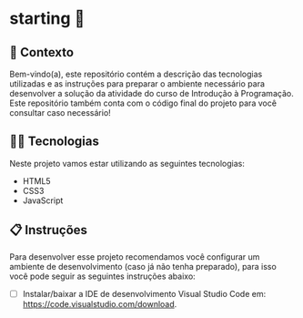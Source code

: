 # starting :raised_hands:

## 🧠 Contexto

Bem-vindo(a), este repositório contém a descrição das tecnologias utilizadas e as instruções para preparar o ambiente necessário para desenvolver a solução da atividade do curso de Introdução à Programação. Este repositório também conta com o código final do projeto para você consultar caso necessário!

## :man_technologist: Tecnologias

Neste projeto vamos estar utilizando as seguintes tecnologias:

- HTML5
- CSS3
- JavaScript

## 📋 Instruções

Para desenvolver esse projeto recomendamos você configurar um ambiente de desenvolvimento (caso já não tenha preparado), para isso você pode seguir as seguintes instruções abaixo:

- [ ] Instalar/baixar a IDE de desenvolvimento Visual Studio Code em: https://code.visualstudio.com/download.

